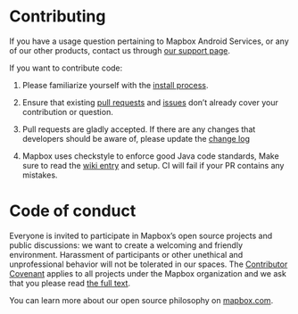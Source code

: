 # Contributing

If you have a usage question pertaining to Mapbox Android Services, or any of our other products, contact us through [our support page](https://www.mapbox.com/contact/).

If you want to contribute code:

1. Please familiarize yourself with the [install process](INSTALL.md).

2. Ensure that existing [pull requests](https://github.com/mapbox/mapbox-java/pulls) and [issues](https://github.com/mapbox/mapbox-java/issues) don’t already cover your contribution or question.

3. Pull requests are gladly accepted. If there are any changes that developers should be aware of, please update the [change log](CHANGELOG.md)

4. Mapbox uses checkstyle to enforce good Java code standards, Make sure to read the [wiki entry](https://github.com/mapbox/mapbox-java/wiki/Setting-up-Mapbox-checkstyle) and setup. CI will fail if your PR contains any mistakes. 

# Code of conduct
Everyone is invited to participate in Mapbox’s open source projects and public discussions: we want to create a welcoming and friendly environment. Harassment of participants or other unethical and unprofessional behavior will not be tolerated in our spaces. The [Contributor Covenant](http://contributor-covenant.org) applies to all projects under the Mapbox organization and we ask that you please read [the full text](http://contributor-covenant.org/version/1/2/0/).

You can learn more about our open source philosophy on [mapbox.com](https://www.mapbox.com/about/open/).
